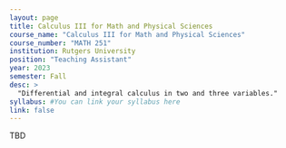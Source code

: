 ```yaml
---
layout: page
title: Calculus III for Math and Physical Sciences
course_name: "Calculus III for Math and Physical Sciences"
course_number: "MATH 251"
institution: Rutgers University
position: "Teaching Assistant"
year: 2023
semester: Fall
desc: >
  "Differential and integral calculus in two and three variables."
syllabus: #You can link your syllabus here
link: false
---
```


TBD
